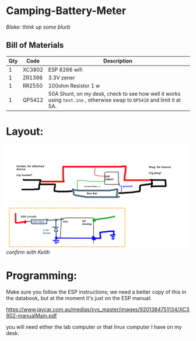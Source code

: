 # Camping-Battery-Meter

 *Blake: think up some blurb*
 


## Bill of Materials
|Qty | Code | Description
| --- | --- | --- |
| 1 | XC3802 | ESP 8266 wifi
| 1 | ZR1398 | 3.3V zener
| 1 | RR2550 | 100ohm Resistor 1 w 
| 1 | QP5412 | 50A Shunt, on my desk, check to see how well it works using `test.ino` , otherwise swap to `QP5410` and limit it at 5A.


# Layout:
![](junk/layout.png)
*confirm with Keith*

# Programming:
Make sure you follow the ESP instructions; we need a better copy of this in the databook, but at the moment it's just on the ESP manual:

https://www.jaycar.com.au/medias/sys_master/images/9201384751134/XC3802-manualMain.pdf

you will need either the lab computer or that linux computer I have on my desk.


